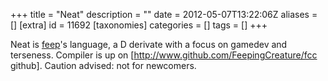 +++
title = "Neat"
description = ""
date = 2012-05-07T13:22:06Z
aliases = []
[extra]
id = 11692
[taxonomies]
categories = []
tags = []
+++



Neat is [feep](https://rosettacode.org/wiki/User:FeepingCreature)'s language, a D derivate with a focus on gamedev and terseness. Compiler is up on [http://www.github.com/FeepingCreature/fcc github]. Caution advised: not for newcomers.
